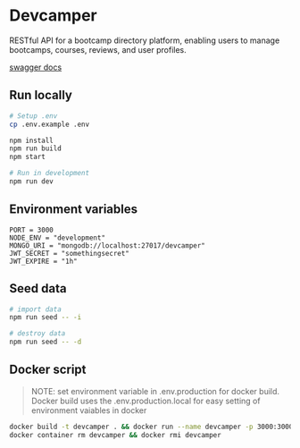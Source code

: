 # Devcamper

RESTful API for a bootcamp directory platform, enabling users to manage bootcamps, courses, reviews, and user profiles.

[swagger docs](https://devcamper-bboj.onrender.com)

## Run locally

```bash
# Setup .env
cp .env.example .env

npm install
npm run build
npm start

# Run in development
npm run dev
```

## Environment variables

```
PORT = 3000
NODE_ENV = "development"
MONGO_URI = "mongodb://localhost:27017/devcamper"
JWT_SECRET = "somethingsecret"
JWT_EXPIRE = "1h"
```

## Seed data

```bash
# import data
npm run seed -- -i

# destroy data
npm run seed -- -d
```

## Docker script

> NOTE: set environment variable in .env.production for docker build. Docker build uses the .env.production.local for easy setting of environment vaiables in docker

```bash
docker build -t devcamper . && docker run --name devcamper -p 3000:3000 -d devcamper
docker container rm devcamper && docker rmi devcamper
```
